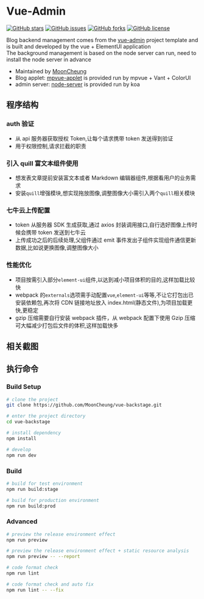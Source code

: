 # Vue-Admin

[![GitHub stars](https://img.shields.io/github/stars/MoonCheung/vue-backstage.svg?style=flat-square)](https://github.com/MoonCheung/vue-backstage/stargazers)
[![GitHub issues](https://img.shields.io/github/issues/MoonCheung/vue-backstage.svg?style=flat-square)](https://github.com/MoonCheung/vue-backstage/issues)
[![GitHub forks](https://img.shields.io/github/forks/MoonCheung/vue-backstage.svg?style=flat-square)](https://github.com/MoonCheung/vue-backstage/network)
[![GitHub license](https://img.shields.io/github/license/MoonCheung/vue-backstage.svg?style=flat-square)](https://github.com/MoonCheung/vue-backstage/blob/master/LICENSE)

Blog backend management comes from the [vue-admin](https://github.com/PanJiaChen/vue-admin-template) project template and is built and developed by the vue + ElementUI application <br/>
The background management is based on the node server can run, need to install the node server in advance

- Maintained by [MoonCheung](salvador23@163.com)
- Blog applet: [mpvue-applet](https://github.com/MoonCheung/mpvue-applet) is provided run by mpvue + Vant + ColorUI
- admin server: [node-server](https://github.com/MoonCheung/node-server) is provided run by koa

## 程序结构

### auth 验证

- 从 api 服务器获取授权 Token,让每个请求携带 token 发送得到验证
- 用于权限控制,请求拦截的职责

### 引入 quill 富文本组件使用

- 想发表文章提前安装富文本或者 Markdown 编辑器组件,根据看用户的业务需求
- 安装`quill`增强模块,想实现拖放图像,调整图像大小需引入两个`quill`相关模块

### 七牛云上传配置

- token 从服务器 SDK 生成获取,通过 axios 封装调用接口,自行选好图像上传时候会携带 token 发送到七牛云
- 上传成功之后的后续处理,父组件通过 emit 事件发出子组件实现组件通信更新数据,比如说更换图像,调整图像大小

### 性能优化

- 项目按需引入部分`element-ui`组件,以达到减小项目体积的目的,这样加载比较快
- webpack 的`externals`选项需手动配置`vue`,`element-ui`等等,不让它打包出已安装依赖包,再次将 CDN 链接地址放入 index.html(静态文件),为项目加载更快,更稳定
- gzip 压缩需要自行安装 webpack 插件，从 webpack 配置下使用 Gzip 压缩可大幅减少打包后文件的体积,这样加载快多

## 相关截图

## 执行命令

### Build Setup

```bash
# clone the project
git clone https://github.com/MoonCheung/vue-backstage.git

# enter the project directory
cd vue-backstage

# install dependency
npm install

# develop
npm run dev
```

### Build

```bash
# build for test environment
npm run build:stage

# build for production environment
npm run build:prod
```

### Advanced

```bash
# preview the release environment effect
npm run preview

# preview the release environment effect + static resource analysis
npm run preview -- --report

# code format check
npm run lint

# code format check and auto fix
npm run lint -- --fix
```
